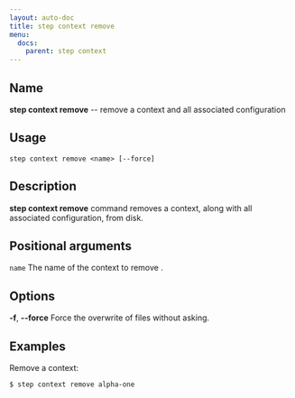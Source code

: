 ```yaml
---
layout: auto-doc
title: step context remove
menu:
  docs:
    parent: step context
---
```


## Name
**step context remove** -- remove a context and all associated configuration

## Usage

```raw
step context remove <name> [--force]
```

## Description

**step context remove** command removes a context, along
with all associated configuration, from disk.

## Positional arguments

`name`
The name of the context to remove .

## Options


**-f**, **--force**
Force the overwrite of files without asking.

## Examples

Remove a context:
```shell
$ step context remove alpha-one
```


